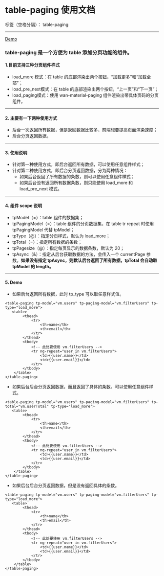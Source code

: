 # table-paging 使用文档

标签（空格分隔）： table-paging

---

[Demo][1]

### table-paging 是一个方便为 table 添加分页功能的组件。

#### 1.目前支持三种分页组件样式
 - load\_more 模式：在 table 的底部渲染出两个按钮，“加载更多”和“加载全部”；
 - load\_pre\_next模式：在 table 的底部渲染出两个按钮，“上一页”和“下一页”；
 - load\_paging模式：使用 wan-material-paging 组件渲染出带具体页码的分页组件。

---

#### 2. 主要有一下两种使用方式
 - 后台一次返回所有数据，但是返回数据比较多，前端想要提高页面渲染速度；
 - 后台分页返回数据。

---

#### 3. 使用说明
 - 针对第一种使用方式，即后台返回所有数据，可以使用任意组件样式；
 - 针对第二种使用方式，即后台分页返回数据，分为两种情况：
     - 如果后台返回了所有数据的条数，则可以使用任意组件样式；
     - 如果后台没有返回所有数据条数，则只能使用 load\_more 和 load\_pre\_next 模式。 

---

#### 4. 组件 scope 说明
 - tpModel（=）：table 组件的数据集；
 - tpPagingModel（=）：table 组件的分页数据集，在 table tr repeat 时使用 tpPagingModel 代替 tpModel；
 - tpType（@）：指定分页样式，默认为 load_more；
 - tpTotal（=）：指定所有数据的条数；
 - tpPagesize（@）：指定每页显示的数据条数，默认为 20；
 - tpAsync（&）：指定从后台获取数据的方法，会传入一个 currentPage 参数。**如果没有指定 tpAsync，则默认后台返回了所有数据，tpTotal 会自动取 tpModel 的 length。**
 
---

#### 5. Demo

 - 如果后台返回所有数据，此时 tp_type 可以取任意样式值。
```
<table-paging tp-model="vm.users" tp-paging-model="vm.filterUsers" tp-type="load_more">
   <table>
        <thead>
            <tr>
                <th>name</th>
                <th>email</th>
            </tr>
        </thead>
        <tbody>
            <!-- 此处要使用 vm.filterUsers -->
            <tr ng-repeat="user in vm.filterUsers">
                <td>{{user.name}}</td>
                <td>{{user.email}}</td>
            </tr>
        </tbody>
    </table>
</table-paging>
```

 - 如果后台后台分页返回数据，而且返回了具体的条数。可以使用任意组件样式。
```
<table-paging tp-model="vm.users" tp-paging-model="vm.filterUsers" tp-total="vm.userTotal" tp-type="load_more">
   <table>
        <thead>
            <tr>
                <th>name</th>
                <th>email</th>
            </tr>
        </thead>
        <tbody>
            <!-- 此处要使用 vm.filterUsers -->
            <tr ng-repeat="user in vm.filterUsers">
                <td>{{user.name}}</td>
                <td>{{user.email}}</td>
            </tr>
        </tbody>
    </table>
</table-paging>
```

 - 如果后台后台分页返回数据，但是没有返回具体的条数。
```
<table-paging tp-model="vm.users" tp-paging-model="vm.filterUsers" tp-type="load_more">
   <table>
        <thead>
            <tr>
                <th>name</th>
                <th>email</th>
            </tr>
        </thead>
        <tbody>
            <!-- 此处要使用 vm.filterUsers -->
            <tr ng-repeat="user in vm.filterUsers">
                <td>{{user.name}}</td>
                <td>{{user.email}}</td>
            </tr>
        </tbody>
    </table>
</table-paging>
```

  [1]: http://www.0xfc.cn/article/0/5947e5b24209cb4554f0aaeb